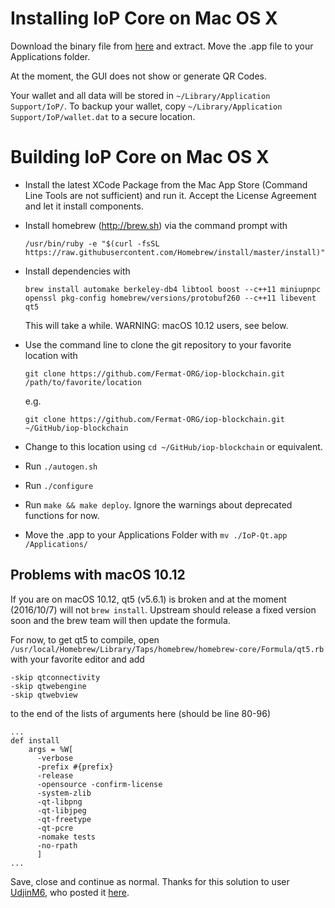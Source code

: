 # Installing IoP Core on Mac OS X

Download the binary file from [here](http://) and extract. Move the .app file to your Applications folder.

At the moment, the GUI does not show or generate QR Codes.

Your wallet and all data will be stored in `~/Library/Application Support/IoP/`. To backup your wallet, copy `~/Library/Application Support/IoP/wallet.dat` to a secure location.

# Building IoP Core on Mac OS X

- Install the latest XCode Package from the Mac App Store (Command Line Tools are not sufficient) and run it. Accept the License Agreement and let it install components.

- Install homebrew (<http://brew.sh>) via the command prompt with

  ```
  /usr/bin/ruby -e "$(curl -fsSL https://raw.githubusercontent.com/Homebrew/install/master/install)"
  ```

- Install dependencies with

  ```
  brew install automake berkeley-db4 libtool boost --c++11 miniupnpc openssl pkg-config homebrew/versions/protobuf260 --c++11 libevent qt5
  ```

  This will take a while. WARNING: macOS 10.12 users, see below.
- Use the command line to clone the git repository to your favorite location with 

  ```
  git clone https://github.com/Fermat-ORG/iop-blockchain.git /path/to/favorite/location
  ```

  e.g. 

  ```
  git clone https://github.com/Fermat-ORG/iop-blockchain.git ~/GitHub/iop-blockchain
  ```

- Change to this location using `cd ~/GitHub/iop-blockchain` or equivalent.

- Run `./autogen.sh`

- Run `./configure`

- Run `make && make deploy`. Ignore the warnings about deprecated functions for now.

- Move the .app to your Applications Folder with `mv ./IoP-Qt.app /Applications/`

## Problems with macOS 10.12

If you are on macOS 10.12, qt5 (v5.6.1) is broken and at the moment (2016/10/7) will not `brew install`. Upstream should release a fixed version soon and the brew team will then update the formula.

For now, to get qt5 to compile, open `/usr/local/Homebrew/Library/Taps/homebrew/homebrew-core/Formula/qt5.rb` with your favorite editor and add

```
-skip qtconnectivity
-skip qtwebengine
-skip qtwebview
```

to the end of the lists of arguments here (should be line 80-96)

```
...
def install
    args = %W[
      -verbose
      -prefix #{prefix}
      -release
      -opensource -confirm-license
      -system-zlib
      -qt-libpng
      -qt-libjpeg
      -qt-freetype
      -qt-pcre
      -nomake tests
      -no-rpath
      ]
...
```

Save, close and continue as normal. Thanks for this solution to user [UdjinM6](https://github.com/UdjinM6), who posted it [here](https://github.com/Homebrew/homebrew-core/issues/4841#issuecomment-249177609).
